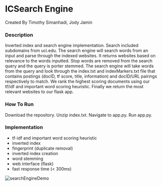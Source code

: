 # ICSearch Engine

Created By Timothy Simanhadi, Jody Jamin

### Description
Inverted index and search engine implementation. Search included subdomains from uci.edu. The search engine will search words from an input and parse through the indexed websites. It returns websites based on relevance to the words inputted. Stop words are removed from the search query and the query is porter stemmed. The search engine will take words from the query and look through the index.txt and indexMarkers.txt file that contains postings (docID, tf score, title, information) and docID/URL pairings respectively to match. We rank the highest scoring documents using our tf/idf and important word scoring heuristic. Finally we return the most relevant websites to our flask app.

### How To Run
Download the repository. Unzip index.txt. Navigate to app.py. Run app.py.

### Implementation
- tf-idf and important word scoring heuristic
- inverted index
- fingerprint (duplicate removal)
- inverted index creation
- word stemming
- web interface (flask)
- fast response time (< 300ms)
  
![searchEngineDemo](https://media.giphy.com/media/H4YBD1XwDzTLlaXenc/giphy.gif)
